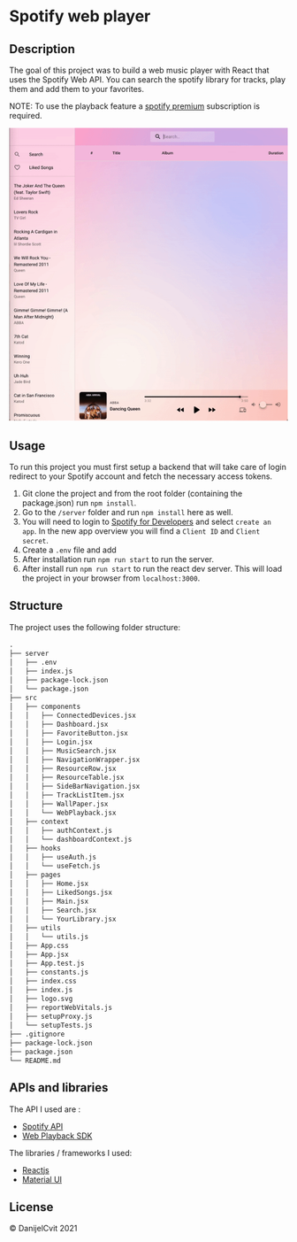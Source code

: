 # Spotify web player

## Description

The goal of this project was to build a web music player with React that uses the Spotify Web API. You can search the spotify library for tracks, play them and add them to your favorites.

NOTE: To use the playback feature a [spotify premium](https://developer.spotify.com/documentation/web-playback-sdk/) subscription is required.

<p align="center"><img src="./assets/webplayernew.gif" ></p>

## Usage

To run this project you must first setup a backend that will take care of login redirect to your Spotify account and fetch the necessary access tokens.

1. Git clone the project and from the root folder (containing the package.json) run `npm install`.
2. Go to the `/server` folder and run `npm install` here as well.
3. You will need to login to [Spotify for Developers](https://developer.spotify.com/dashboard/login) and select `create an app`. In the new app overview you will find a `Client ID` and `Client secret`.
4. Create a `.env` file and add
5. After installation run `npm run start` to run the server.
6. After install run `npm run start` to run the react dev server. This will load the project in your browser from `localhost:3000`.

## Structure

The project uses the following folder structure:

```
.
├── server
│   ├── .env
│   ├── index.js
│   ├── package-lock.json
│   └── package.json
├── src
│   ├── components
│   │   ├── ConnectedDevices.jsx
│   │   ├── Dashboard.jsx
│   │   ├── FavoriteButton.jsx
│   │   ├── Login.jsx
│   │   ├── MusicSearch.jsx
│   │   ├── NavigationWrapper.jsx
│   │   ├── ResourceRow.jsx
│   │   ├── ResourceTable.jsx
│   │   ├── SideBarNavigation.jsx
│   │   ├── TrackListItem.jsx
│   │   ├── WallPaper.jsx
│   │   └── WebPlayback.jsx
│   ├── context
│   │   ├── authContext.js
│   │   └── dashboardContext.js
│   ├── hooks
│   │   ├── useAuth.js
│   │   └── useFetch.js
│   ├── pages
│   │   ├── Home.jsx
│   │   ├── LikedSongs.jsx
│   │   ├── Main.jsx
│   │   ├── Search.jsx
│   │   └── YourLibrary.jsx
│   ├── utils
│   │   └── utils.js
│   ├── App.css
│   ├── App.jsx
│   ├── App.test.js
│   ├── constants.js
│   ├── index.css
│   ├── index.js
│   ├── logo.svg
│   ├── reportWebVitals.js
│   ├── setupProxy.js
│   └── setupTests.js
├── .gitignore
├── package-lock.json
├── package.json
└── README.md

```

## APIs and libraries

The API I used are :

- [Spotify API](https://developer.spotify.com/documentation/web-api/)
- [Web Playback SDK](https://developer.spotify.com/documentation/web-playback-sdk/)

The libraries / frameworks I used:

- [Reactjs](https://reactjs.org/)
- [Material UI](https://material-ui.com/)

## License

&copy; DanijelCvit 2021
